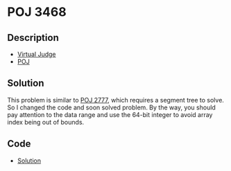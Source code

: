 # POJ 3468

## Description

- [Virtual Judge](https://vjudge.net/problem/POJ-3468)
- [POJ](http://poj.org/problem?id=3468)

## Solution

This problem is similar to <a href="/codes/?oj=POJ&pid=2777">POJ 2777</a>, which requires a segment tree to solve. So I changed the code and soon solved problem. By the way, you should pay attention to the data range and use the 64-bit integer to avoid array index being out of bounds.

## Code

- [Solution](POJ.3468.0.cpp)
